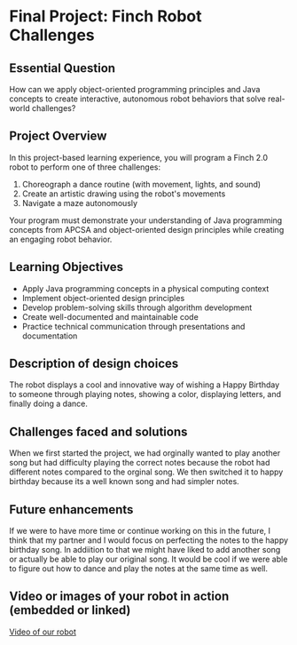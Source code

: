 # Final Project: Finch Robot Challenges

## Essential Question
How can we apply object-oriented programming principles and Java concepts to create interactive, autonomous robot behaviors that solve real-world challenges?

## Project Overview
In this project-based learning experience, you will program a Finch 2.0 robot to perform one of three challenges:
1. Choreograph a dance routine (with movement, lights, and sound)
2. Create an artistic drawing using the robot's movements
3. Navigate a maze autonomously

Your program must demonstrate your understanding of Java programming concepts from APCSA and object-oriented design principles while creating an engaging robot behavior.

## Learning Objectives
- Apply Java programming concepts in a physical computing context
- Implement object-oriented design principles
- Develop problem-solving skills through algorithm development
- Create well-documented and maintainable code
- Practice technical communication through presentations and documentation

## Description of design choices

The robot displays a cool and innovative way of wishing a Happy Birthday to someone  through playing notes, showing a color, displaying letters, and finally doing a dance.

## Challenges faced and solutions
When we first started the project, we had orginally wanted to play another song but had difficulty playing the correct notes because the robot had different notes compared to the orginal song. We then switched it to happy birthday because its  a well known song and had simpler notes. 


## Future enhancements

If we were to have more time or continue working on this in the future, I think that my partner and I would focus on perfecting the notes to the happy birthday song. In addiition to that we might have liked to add another song or actually be able to play our original song. It would be cool if we were able to figure out how to dance and play the notes at the same time as well. 

## Video or images of your robot in action (embedded or linked)

[Video of our robot](https://youtube.com/shorts/dKVFl7qotq0?si=htQI72nszq-B8_zg)


